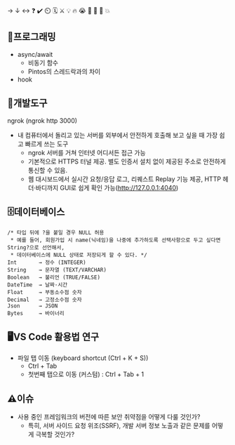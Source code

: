 → ↓ ↔ ❓ ✔️ ⏲️ 🗓️ ⚔️ 💡 🔥 😭 👏 🎵 🚨 💥

## 📝프로그래밍
- async/await
    - 비동기 함수
    - Pintos의 스레드락과의 차이
- hook

## 🚀개발도구
ngrok (ngrok http 3000)
- 내 컴퓨터에서 돌리고 있는 서버를 외부에서 안전하게 호출해 보고 싶을 때 가장 쉽고 빠르게 쓰는 도구
    - ngrok 서버를 거쳐 인터넷 어디서든 접근 가능
    - 기본적으로 HTTPS 터널 제공. 별도 인증서 설치 없이 제공된 주소로 안전하게 통신할 수 있음.
    - 웹 대시보드에서 실시간 요청/응답 로그, 리퀘스트 Replay 기능 제공, HTTP 헤더·바디까지 GUI로 쉽게 확인 가능(http://127.0.0.1:4040)
    

## 🗄️데이터베이스
```pgsql
/* 타입 뒤에 ?을 붙일 경우 NULL 허용
 * 예를 들어, 회원가입 시 name(닉네임)을 나중에 추가하도록 선택사항으로 두고 싶다면 String?으로 선언해서,
 * 데이터베이스에 NULL 상태로 저장되게 할 수 있다. */
Int       → 정수 (INTEGER)
String    → 문자열 (TEXT/VARCHAR)
Boolean   → 불리언 (TRUE/FALSE)
DateTime  → 날짜·시간
Float     → 부동소수점 숫자
Decimal   → 고정소수점 숫자
Json      → JSON
Bytes     → 바이너리
```

## 🖥️VS Code 활용법 연구
- 파일 탭 이동 (keyboard shortcut (Ctrl + K + S))
    - Ctrl + Tab   
    - 첫번째 탭으로 이동 (커스텀) : Ctrl + Tab + 1

## ⚠️이슈
- 사용 중인 프레임워크의 버전에 따른 보안 취약점을 어떻게 다룰 것인가?
    - 특히, 서버 사이드 요청 위조(SSRF), 개발 서버 정보 노출과 같은 문제를 어떻게 극복할 것인가?  

